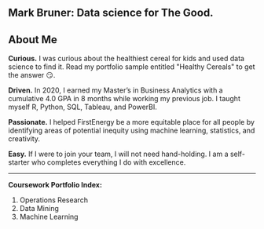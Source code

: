 ## Mark Bruner: Data science for The Good.

**About Me**
-------

**Curious.** I was curious about the healthiest cereal for kids and used data science to find it. Read my portfolio sample entitled "Healthy Cereals" to get the answer 😏.

**Driven.** In 2020, I earned my Master’s in Business Analytics with a cumulative 4.0 GPA in 8 months while working my previous job. I taught myself R, Python, SQL, Tableau, and PowerBI.

**Passionate.** I helped FirstEnergy be a more equitable place for all people by identifying areas of potential inequity using machine learning, statistics, and creativity.

**Easy.** If I were to join your team, I will not need hand-holding. I am a self-starter who completes everything I do with excellence.


-----

**Coursework Portfolio Index:**

1. Operations Research
2. Data Mining
3. Machine Learning


<!---
mbruner3/mbruner3 is a ✨ special ✨ repository because its `README.md` (this file) appears on your GitHub profile.
You can click the Preview link to take a look at your changes.
--->
